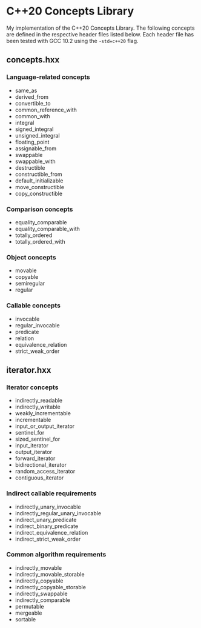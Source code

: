 # C++20 Concepts Library
My implementation of the C++20 Concepts Library.  The following concepts are defined in the respective header files listed below.  Each header file has been tested with GCC 10.2 using the `-std=c++20` flag.

## concepts.hxx

### Language-related concepts
* same_as
* derived_from
* convertible_to
* common_reference_with
* common_with
* integral
* signed_integral
* unsigned_integral
* floating_point
* assignable_from
* swappable
* swappable_with
* destructible
* constructible_from
* default_initializable
* move_constructible
* copy_constructible

### Comparison concepts
* equality_comparable
* equality_comparable_with
* totally_ordered
* totally_ordered_with

### Object concepts
* movable
* copyable
* semiregular
* regular

### Callable concepts
* invocable
* regular_invocable
* predicate
* relation
* equivalence_relation
* strict_weak_order

## iterator.hxx

### Iterator concepts
* indirectly_readable
* indirectly_writable
* weakly_incrementable
* incrementable
* input_or_output_iterator
* sentinel_for
* sized_sentinel_for
* input_iterator
* output_iterator
* forward_iterator
* bidirectional_iterator
* random_access_iterator
* contiguous_iterator

### Indirect callable requirements
* indirectly_unary_invocable
* indirectly_regular_unary_invocable
* indirect_unary_predicate
* indirect_binary_predicate
* indirect_equivalence_relation
* indirect_strict_weak_order

### Common algorithm requirements
* indirectly_movable
* indirectly_movable_storable
* indirectly_copyable
* indirectly_copyable_storable
* indirectly_swappable
* indirectly_comparable
* permutable
* mergeable
* sortable
